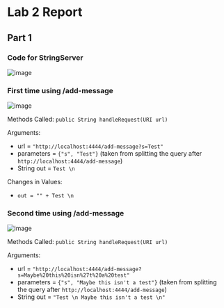 # Lab 2 Report
## Part 1

### Code for StringServer
![image](https://user-images.githubusercontent.com/73510375/234178170-d5fa4779-0cb2-4482-a9c1-2f5979e0bb13.png)

### First time using /add-message
![image](https://user-images.githubusercontent.com/73510375/234178145-94334cf2-d021-43a2-b475-f46de1e987b4.png)

Methods Called: `public String handleRequest(URI url)`

Arguments:
* url = `"http://localhost:4444/add-message?s=Test"`
* parameters = `{"s", "Test"}` (taken from splitting the query after `http://localhost:4444/add-message`)
* String out = `Test \n` 

Changes in Values:
* `out = "" + Test \n`

### Second time using /add-message
![image](https://user-images.githubusercontent.com/73510375/234179128-ffe80f4d-d797-4a2d-b1b2-12e533dc5b17.png)

Methods Called: `public String handleRequest(URI url)`

Arguments:
* url = `"http://localhost:4444/add-message?s=Maybe%20this%20isn%27t%20a%20test"`
* parameters = `{"s", "Maybe this isn't a test"}` (taken from splitting the query after `http://localhost:4444/add-message`)
* String out = `"Test \n Maybe this isn't a test \n"` 
